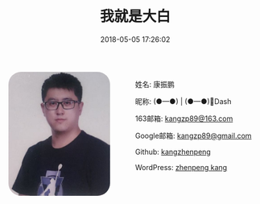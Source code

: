 ﻿---
title: 我就是大白
date: 2018-05-05 17:26:02
---
<div><div style="float: left; width: 100%;">
<img style="width: 40%; border-radius:25px; margin-right: 10%; display:inline-block;" src="../../images/about/me.jpg" align=left />
<div style="display: inline-block;"><div><p><i class="fa fa-user-circle"></i> 姓名: 康振鹏</p></div><div><p><i class="fa fa-user-circle"></i> 昵称: (●—●) | (●—●)🐰Dash</p></div><div><p><i class="fa fa-envelope"></i> 163邮箱: <a href="mailto:kangzp89@163.com">kangzp89@163.com</a></p></div><div><p><i class="fa fa-envelope"></i> Google邮箱: <a href="mailto:kangzp89@gmail.com">kangzp89@gmail.com</a></p></div><div><p><i class="fa fa-github"></i> Github: <a href="https://github.com/kangzhenpeng">kangzhenpeng</a> </p></div><div><p><i class="fa fa-wordpress"></i> WordPress: <a href="http://dabaitublog.wordpress.com">zhenpeng kang</a></p></div></div></div></div>
